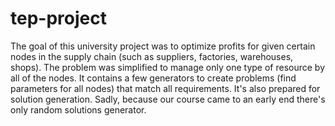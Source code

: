 # tep-project

The goal of this university project was to optimize profits for given certain nodes in the supply chain (such as suppliers, factories, warehouses, shops). The problem was simplified to manage only one type of resource by all of the nodes. It contains a few generators to create problems (find parameters for all nodes) that match all requirements. It's also prepared for solution generation. Sadly, because our course came to an early end there's only random solutions generator.
